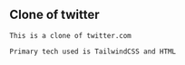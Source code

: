 ## Clone of twitter
```
This is a clone of twitter.com
```
```
Primary tech used is TailwindCSS and HTML
```

